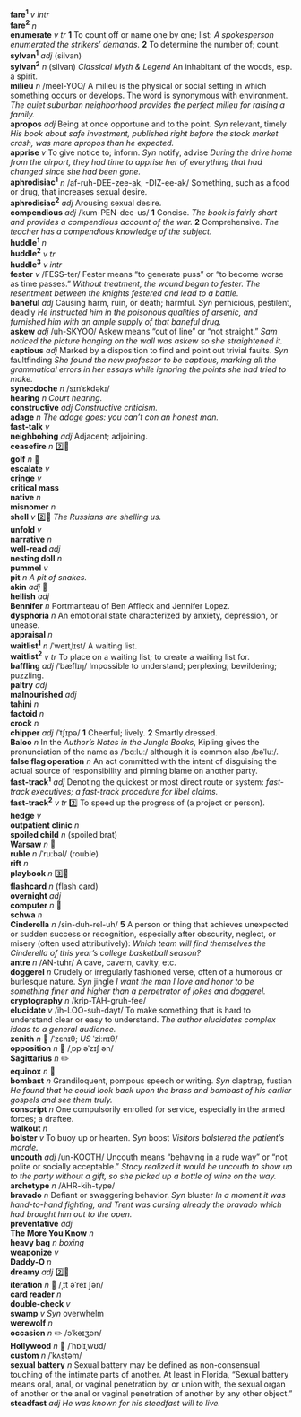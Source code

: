 __fare<sup>1</sup>__ _v intr_  
__fare<sup>2</sup>__ _n_  
__enumerate__ _v tr_ __1__ To count off or name one by one; list: _A spokesperson enumerated the strikers’ demands._ __2__ To determine the number of; count.  
__sylvan<sup>1</sup>__ _adj_ (silvan)  
__sylvan<sup>2</sup>__ _n_ (silvan) _Classical Myth & Legend_ An inhabitant of the woods, esp. a spirit.  
__milieu__ _n_ /meel-YOO/ A milieu is the physical or social setting in which something occurs or develops. The word is synonymous with environment. _The quiet suburban neighborhood provides the perfect milieu for raising a family._  
__apropos__ _adj_ Being at once opportune and to the point. _Syn_ relevant, timely _His book about safe investment, published right before the stock market crash, was more apropos than he expected._  
__apprise__ _v_ To give notice to; inform. _Syn_ notify, advise _During the drive home from the airport, they had time to apprise her of everything that had changed since she had been gone._  
__aphrodisiac<sup>1</sup>__ _n_ /af-ruh-DEE-zee-ak, -DIZ-ee-ak/ Something, such as a food or drug, that increases sexual desire.  
__aphrodisiac<sup>2</sup>__ _adj_ Arousing sexual desire.  
__compendious__ _adj_ /kum-PEN-dee-us/ __1__ Concise. _The book is fairly short and provides a compendious account of the war._ __2__ Comprehensive. _The teacher has a compendious knowledge of the subject._  
__huddle<sup>1</sup>__ _n_  
__huddle<sup>2</sup>__ _v tr_  
__huddle<sup>3</sup>__ _v intr_  
__fester__ _v_ /FESS-ter/ Fester means “to generate puss” or “to become worse as time passes.” _Without treatment, the wound began to fester._ _The resentment between the knights festered and lead to a battle._  
__baneful__ _adj_ Causing harm, ruin, or death; harmful. _Syn_ pernicious, pestilent, deadly _He instructed him in the poisonous qualities of arsenic, and furnished him with an ample supply of that baneful drug._  
__askew__ _adj_ /uh-SKYOO/ Askew means “out of line” or “not straight.” _Sam noticed the picture hanging on the wall was askew so she straightened it._  
__captious__ _adj_ Marked by a disposition to find and point out trivial faults. _Syn_ faultfinding _She found the new professor to be captious, marking all the grammatical errors in her essays while ignoring the points she had tried to make._  
__synecdoche__ _n_ /sɪnˈɛkdəkɪ/  
__hearing__ _n_ _Court hearing._  
__constructive__ _adj_ _Constructive criticism._  
__adage__ _n_ _The adage goes: you can’t con an honest man._  
__fast-talk__ _v_  
__neighbohing__ _adj_ Adjacent; adjoining.  
__ceasefire__ _n_ :two::hammer:  
__golf__ _n_ :mega:  
__escalate__ _v_  
__cringe__ _v_  
__critical mass__  
__native__ _n_  
__misnomer__ _n_  
__shell__ _v_ :two::hammer: _The Russians are shelling us._  
__unfold__ _v_  
__narrative__ _n_  
__well-read__ _adj_  
__nesting doll__ _n_  
__pummel__ _v_  
__pit__ _n_ _A pit of snakes._  
__akin__ _adj_ :mega:  
__hellish__ _adj_  
__Bennifer__ _n_ Portmanteau of Ben Affleck and Jennifer Lopez.  
__dysphoria__ _n_ An emotional state characterized by anxiety, depression, or unease.  
__appraisal__ _n_  
__waitlist<sup>1</sup>__ _n_ /ˈweɪtˌlɪst/ A waiting list.  
__waitlist<sup>2</sup>__ _v tr_ To place on a waiting list; to create a waiting list for.  
__baffling__ _adj_ /ˈbæflɪŋ/ Impossible to understand; perplexing; bewildering; puzzling.  
__paltry__ _adj_  
__malnourished__ _adj_  
__tahini__ _n_  
__factoid__ _n_  
__crock__ _n_  
__chipper__ _adj_ /ˈtʃɪpə/ __1__ Cheerful; lively. __2__ Smartly dressed.  
__Baloo__ _n_ In the _Author’s Notes in the Jungle Books_, Kipling gives the pronunciation of the name as /ˈbɑːluː/ although it is common also /bəˈluː/.  
__false flag operation__ _n_ An act committed with the intent of disguising the actual source of responsibility and pinning blame on another party.  
__fast-track<sup>1</sup>__ _adj_ Denoting the quickest or most direct route or system: _fast-track executives; a fast-track procedure for libel claims._  
__fast-track<sup>2</sup>__ _v tr_ :two: To speed up the progress of (a project or person).  
__hedge__ _v_  
__outpatient clinic__ _n_  
__spoiled child__ _n_ (spoiled brat)  
__Warsaw__ _n_ :mega:  
__ruble__ _n_ /ˈruːbəl/ (rouble)  
__rift__ _n_  
__playbook__ _n_ :three::hammer:  
__flashcard__ _n_ (flash card)  
__overnight__ _adj_  
__computer__ _n_ :mega:  
__schwa__ _n_  
__Cinderella__ _n_ /sin-duh-rel-uh/ __5__ A person or thing that achieves unexpected or sudden success or recognition, especially after obscurity, neglect, or misery (often used attributively): _Which team will find themselves the Cinderella of this year’s college basketball season?_  
__antre__ _n_ /AN-tuhr/ A cave, cavern, cavity, etc.  
__doggerel__ _n_ Crudely or irregularly fashioned verse, often of a humorous or burlesque nature. _Syn_ jingle _I want the man I love and honor to be something finer and higher than a perpetrator of jokes and doggerel._  
__cryptography__ _n_ /krip-TAH-gruh-fee/  
__elucidate__ _v_ /ih-LOO-suh-dayt/ To make something that is hard to understand clear or easy to understand. _The author elucidates complex ideas to a general audience._  
__zenith__ _n_ :mega: /ˈzɛnɪθ; _US_ ˈziːnɪθ/  
__opposition__ _n_ :mega: /ˌɒp əˈzɪʃ ən/  
__Sagittarius__ _n_ :pencil2:  
__equinox__ _n_ :mega:  
__bombast__ _n_ Grandiloquent, pompous speech or writing. _Syn_ claptrap, fustian _He found that he could look back upon the brass and bombast of his earlier gospels and see them truly._  
__conscript__ _n_ One compulsorily enrolled for service, especially in the armed forces; a draftee.  
__walkout__ _n_  
__bolster__ _v_ To buoy up or hearten. _Syn_ boost _Visitors bolstered the patient’s morale._  
__uncouth__ _adj_ /un-KOOTH/ Uncouth means “behaving in a rude way” or “not polite or socially acceptable.” _Stacy realized it would be uncouth to show up to the party without a gift, so she picked up a bottle of wine on the way._  
__archetype__ _n_ /AHR-kih-type/  
__bravado__ _n_ Defiant or swaggering behavior. _Syn_ bluster _In a moment it was hand-to-hand fighting, and Trent was cursing already the bravado which had brought him out to the open._  
__preventative__ _adj_  
__The More You Know__ _n_  
__heavy bag__ _n_ _boxing_  
__weaponize__ _v_  
__Daddy-O__ _n_  
__dreamy__ _adj_ :two::hammer:  
__iteration__ _n_ :mega: /ˌɪt əˈreɪ ʃən/  
__card reader__ _n_  
__double-check__ _v_  
__swamp__ _v_ _Syn_ overwhelm  
__werewolf__ _n_  
__occasion__ _n_ :pencil2: /əˈkeɪʒən/  
__Hollywood__ _n_ :mega: /ˈhɒlɪˌwʊd/  
__custom__ _n_ /ˈkʌstəm/  
__sexual battery__ _n_ Sexual battery may be defined as non-consensual touching of the intimate parts of another. At least in Florida, “Sexual battery means oral, anal, or vaginal penetration by, or union with, the sexual organ of another or the anal or vaginal penetration of another by any other object.”  
__steadfast__ _adj_ _He was known for his steadfast will to live._  
